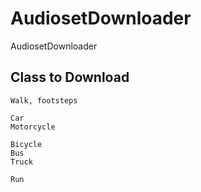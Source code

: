 # AudiosetDownloader
AudiosetDownloader



## Class to Download

```
Walk, footsteps

Car
Motorcycle

Bicycle
Bus
Truck

Run



```
